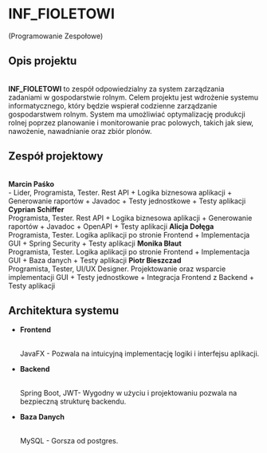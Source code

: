 <h1>INF_FIOLETOWI</h1> (Programowanie Zespołowe)
<br />
<h2>Opis projektu</h2>
<br />
<b>INF_FIOLETOWI</b> to zespół odpowiedzialny za system zarządzania zadaniami w gospodarstwie rolnym. Celem projektu jest wdrożenie systemu informatycznego, 
który będzie wspierał codzienne zarządzanie gospodarstwem rolnym. System ma umożliwiać optymalizację produkcji rolnej poprzez 
planowanie i monitorowanie prac polowych, takich jak siew, nawożenie, nawadnianie oraz zbiór plonów. 
<br />
<h2>Zespół projektowy</h2>
<br />
<b>Marcin Paśko </b><br /> - Lider, Programista, Tester. Rest API + Logika biznesowa aplikacji + Generowanie raportów + Javadoc + Testy jednostkowe + Testy aplikacji
<b>Cyprian Schiffer</b><br /> Programista, Tester. Rest API + Logika biznesowa aplikacji + Generowanie raportów + Javadoc + OpenAPI + Testy aplikacji  
<b>Alicja Dołęga</b><br /> Programista, Tester. Logika aplikacji po stronie Frontend + Implementacja GUI + Spring Security + Testy aplikacji 
<b>Monika Błaut</b><br /> Programista, Tester. Logika aplikacji po stronie Frontend + Implementacja GUI + Baza danych + Testy aplikacji 
<b>Piotr Bieszczad</b><br /> Programista, Tester, UI/UX Designer. Projektowanie oraz wsparcie implementacji GUI + Testy jednostkowe + Integracja Frontend z Backend + Testy aplikacji 
<br />
<h2>Architektura systemu</h2>
<ul>
  <li><b>Frontend</b></li><br><p>JavaFX - Pozwala na intuicyjną implementację logiki i interfejsu aplikacji.</p>
  <li><b>Backend</b></li><br><p>Spring Boot, JWT- Wygodny w użyciu i projektowaniu pozwala na bezpieczną strukturę backendu.<p>
  <li><b>Baza Danych</b></li><br><p>MySQL - Gorsza od postgres.</p>
</ul>
